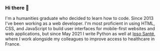 ### Hi there 👋

I'm a humanities graduate who decided to learn how to code. Since 2013 I've been working as a web developer. I'm most proficient in using HTML, CSS, and JavaScript to build user interfaces for mobile-first websites and web applications, but since May 2021 I write Python as well at [Ipso Santé](https://ipso.paris/fr/), where I work alongside my colleagues to improve access to healthcare in France.

